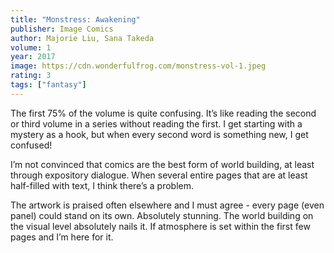 ```yaml
---
title: "Monstress: Awakening"
publisher: Image Comics
author: Majorie Liu, Sana Takeda
volume: 1
year: 2017
image: https://cdn.wonderfulfrog.com/monstress-vol-1.jpeg
rating: 3
tags: ["fantasy"]
---
```


The first 75% of the volume is quite confusing. It’s like reading the second or third volume in a series without reading the first. I get starting with a mystery as a hook, but when every second word is something new, I get confused!

I’m not convinced that comics are the best form of world building, at least through expository dialogue. When several entire pages that are at least half-filled with text, I think there’s a problem.

The artwork is praised often elsewhere and I must agree - every page (even panel) could stand on its own. Absolutely stunning. The world building on the visual level absolutely nails it. If atmosphere is set within the first few pages and I’m here for it.
